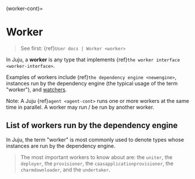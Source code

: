 (worker-cont)=
# Worker
<!---To see previous major version of this doc, see version 13.-->

> See first: {ref}`User docs | Worker <worker>`

In Juju, a **worker** is any type that implements {ref}`the worker interface <worker-interface>`.

Examples of workers include {ref}`the dependency engine <newengine>`, instances run by the dependency
engine (the typical usage of the term "worker"),
and [watchers](https://github.com/juju/juju/blob/HEAD/core/watcher/watcher.go).

Note: A Juju {ref}`agent <agent-cont>` runs one or more workers at the same time in parallel. A worker may run / be run by
another worker.

<!--
In Juju, a **worker** is, in its simplest form, a goroutine. Almost always, it watches for events and performs or dispatches work based on those events. (This is the essence of an agent-based system.) We never proactively emit events to workers – they’re just always watching and responding to changes (perform tasks based on the declared Juju status; the workers responsible for a unit / the uniter they watch state and then fire hooks to the charm).**
-->

## List of workers run by the dependency engine

In Juju, the term "worker" is most commonly used to denote types whose instances are run by the dependency engine.

> The most important workers to know about are: the `uniter`, the `deployer`, the `provisioner`, the `caasapplicationprovisioner`, the `charmdownloader`, and the `undertaker`.
